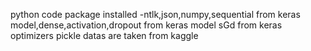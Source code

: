 python code 
package installed -ntlk,json,numpy,sequential  from keras model,dense,activation,dropout from keras model
sGd from keras optimizers
pickle 
datas are taken from kaggle
